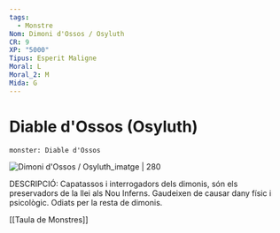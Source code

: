 ```yaml
---
tags:
  - Monstre
Nom: Dimoni d'Ossos / Osyluth
CR: 9
XP: "5000"
Tipus: Esperit Maligne
Moral: L
Moral_2: M
Mida: G
---
```

# Diable d'Ossos (Osyluth)

```statblock
monster: Diable d'Ossos
```

![Dimoni d'Ossos / Osyluth_imatge | 280](https://static.wikia.nocookie.net/forgottenrealms/images/c/ca/Bone-devil-5e.png/revision/latest?cb=20161120192129)

DESCRIPCIÓ: 
Capatassos i interrogadors dels dimonis, són els preservadors de la llei als Nou Inferns. Gaudeixen de causar dany físic i psicològic. Odiats per la resta de dimonis.

[[Taula de Monstres]]


